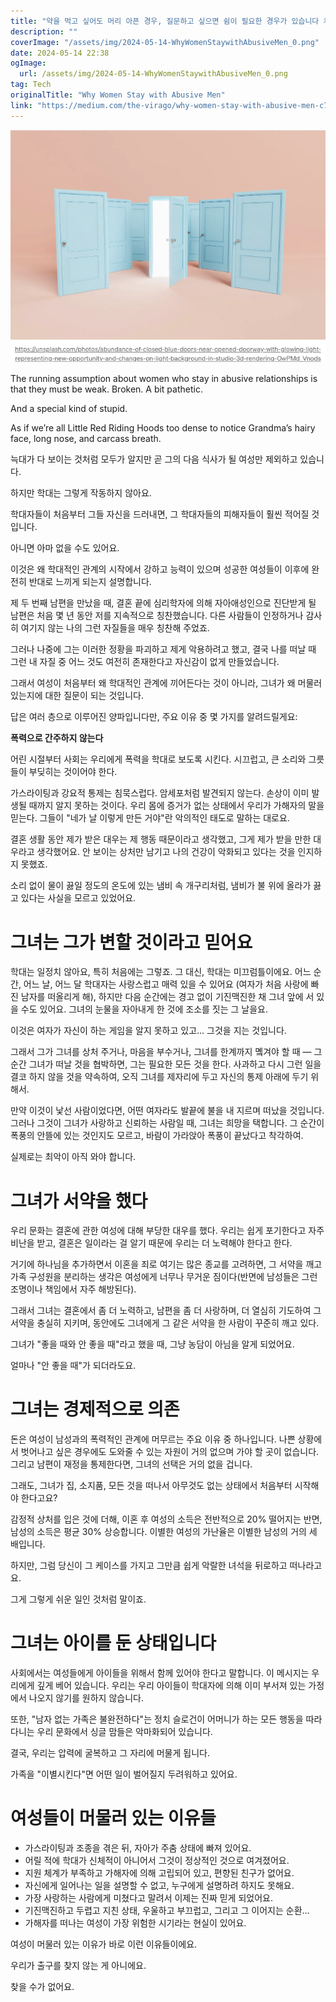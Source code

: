 ```yaml
---
title: "약을 먹고 싶어도 머리 아픈 경우, 질문하고 싶으면 쉼이 필요한 경우가 있습니다 처방전이나 진료는 제공해 드릴 수 없습니다 법적, 의료적 또는 전문가의 조언이 필요한 경우 관련 전문가의 조언을 받아보시기 바랍니다"
description: ""
coverImage: "/assets/img/2024-05-14-WhyWomenStaywithAbusiveMen_0.png"
date: 2024-05-14 22:38
ogImage:
  url: /assets/img/2024-05-14-WhyWomenStaywithAbusiveMen_0.png
tag: Tech
originalTitle: "Why Women Stay with Abusive Men"
link: "https://medium.com/the-virago/why-women-stay-with-abusive-men-c7a5c9909984"
---
```


![Image](/assets/img/2024-05-14-WhyWomenStaywithAbusiveMen_0.png)

The running assumption about women who stay in abusive relationships is that they must be weak. Broken. A bit pathetic.

And a special kind of stupid.

As if we’re all Little Red Riding Hoods too dense to notice Grandma’s hairy face, long nose, and carcass breath.

늑대가 다 보이는 것처럼 모두가 알지만 곧 그의 다음 식사가 될 여성만 제외하고 있습니다.

하지만 학대는 그렇게 작동하지 않아요.

학대자들이 처음부터 그들 자신을 드러내면, 그 학대자들의 피해자들이 훨씬 적어질 것입니다.

아니면 아마 없을 수도 있어요.

이것은 왜 학대적인 관계의 시작에서 강하고 능력이 있으며 성공한 여성들이 이후에 완전히 반대로 느끼게 되는지 설명합니다.

제 두 번째 남편을 만났을 때, 결혼 끝에 심리학자에 의해 자아애성인으로 진단받게 될 남편은 처음 몇 년 동안 저를 지속적으로 칭찬했습니다. 다른 사람들이 인정하거나 감사히 여기지 않는 나의 그런 자질들을 매우 칭찬해 주었죠.

그러나 나중에 그는 이러한 정황을 파괴하고 제게 악용하려고 했고, 결국 나를 떠날 때 그런 내 자질 중 어느 것도 여전히 존재한다고 자신감이 없게 만들었습니다.

그래서 여성이 처음부터 왜 학대적인 관계에 끼어든다는 것이 아니라, 그녀가 왜 머물러 있는지에 대한 질문이 되는 것입니다.

답은 여러 층으로 이루어진 양파입니다만, 주요 이유 중 몇 가지를 알려드릴게요:

**폭력으로 간주하지 않는다**

어린 시절부터 사회는 우리에게 폭력을 학대로 보도록 시킨다. 시끄럽고, 큰 소리와 그릇들이 부딪히는 것이어야 한다.

가스라이팅과 강요적 통제는 침묵스럽다. 암세포처럼 발견되지 않는다. 손상이 이미 발생될 때까지 알지 못하는 것이다. 우리 몸에 증거가 없는 상태에서 우리가 가해자의 말을 믿는다. 그들이 "네가 날 이렇게 만든 거야"란 악의적인 태도로 말하는 대로요.

결혼 생활 동안 제가 받은 대우는 제 행동 때문이라고 생각했고, 그게 제가 받을 만한 대우라고 생각했어요. 안 보이는 상처만 남기고 나의 건강이 악화되고 있다는 것을 인지하지 못했죠.

소리 없이 물이 끓일 정도의 온도에 있는 냄비 속 개구리처럼, 냄비가 불 위에 올라가 끓고 있다는 사실을 모르고 있었어요.

# 그녀는 그가 변할 것이라고 믿어요

학대는 일정치 않아요, 특히 처음에는 그렇죠. 그 대신, 학대는 미끄럼틀이에요. 어느 순간, 어느 날, 어느 달 학대자는 사랑스럽고 매력 있을 수 있어요 (여자가 처음 사랑에 빠진 남자를 떠올리게 해), 하지만 다음 순간에는 경고 없이 기진맥진한 채 그녀 앞에 서 있을 수도 있어요. 그녀의 눈물을 자아내게 한 것에 조소를 짓는 그 날을요.

이것은 여자가 자신이 하는 게임을 알지 못하고 있고... 그것을 지는 것입니다.

그래서 그가 그녀를 상처 주거나, 마음을 부수거나, 그녀를 한계까지 몤겨야 할 때 — 그 순간 그녀가 떠날 것을 협박하면, 그는 필요한 모든 것을 한다. 사과하고 다시 그런 일을 결코 하지 않을 것을 약속하여, 오직 그녀를 제자리에 두고 자신의 통제 아래에 두기 위해서.

만약 이것이 낯선 사람이었다면, 어떤 여자라도 발끝에 불을 내 지르며 떠났을 것입니다. 그러나 그것이 그녀가 사랑하고 신뢰하는 사람일 때, 그녀는 희망을 택합니다. 그 순간이 폭풍의 안뜰에 있는 것인지도 모르고, 바람이 가라앉아 폭풍이 끝났다고 착각하여.

실제로는 최악이 아직 와야 합니다.

# 그녀가 서약을 했다

우리 문화는 결혼에 관한 여성에 대해 부당한 대우를 했다. 우리는 쉽게 포기한다고 자주 비난을 받고, 결혼은 일이라는 걸 알기 때문에 우리는 더 노력해야 한다고 한다.

거기에 하나님을 추가하면서 이혼을 죄로 여기는 많은 종교를 고려하면, 그 서약을 깨고 가족 구성원을 분리하는 생각은 여성에게 너무나 무거운 짐이다(반면에 남성들은 그런 조명이나 책임에서 자주 해방된다).

그래서 그녀는 결혼에서 좀 더 노력하고, 남편을 좀 더 사랑하며, 더 열심히 기도하여 그 서약을 충실히 지키며, 동안에도 그녀에게 그 같은 서약을 한 사람이 꾸준히 깨고 있다.

그녀가 "좋을 때와 안 좋을 때"라고 했을 때, 그냥 농담이 아님을 알게 되었어요.

얼마나 "안 좋을 때"가 되더라도요.

# 그녀는 경제적으로 의존

돈은 여성이 남성과의 폭력적인 관계에 머무르는 주요 이유 중 하나입니다. 나쁜 상황에서 벗어나고 싶은 경우에도 도와줄 수 있는 자원이 거의 없으며 가야 할 곳이 없습니다. 그리고 남편이 재정을 통제한다면, 그녀의 선택은 거의 없을 겁니다.

그래도, 그녀가 집, 소지품, 모든 것을 떠나서 아무것도 없는 상태에서 처음부터 시작해야 한다고요?

감정적 상처를 입은 것에 더해, 이혼 후 여성의 소득은 전반적으로 20% 떨어지는 반면, 남성의 소득은 평균 30% 상승합니다. 이별한 여성의 가난율은 이별한 남성의 거의 세 배입니다.

하지만, 그럼 당신이 그 케이스를 가지고 그만큼 쉽게 악랄한 녀석을 뒤로하고 떠나라고요.

그게 그렇게 쉬운 일인 것처럼 말이죠.

# 그녀는 아이를 둔 상태입니다

사회에서는 여성들에게 아이들을 위해서 함께 있어야 한다고 말합니다. 이 메시지는 우리에게 깊게 베어 있습니다. 우리는 우리 아이들이 학대자에 의해 이미 부서져 있는 가정에서 나오지 않기를 원하지 않습니다.

또한, "남자 없는 가족은 불완전하다"는 정치 슬로건이 어머니가 하는 모든 행동을 따라다니는 우리 문화에서 싱글 맘들은 악마화되어 있습니다.

결국, 우리는 압력에 굴복하고 그 자리에 머물게 됩니다.

가족을 "이별시킨다"면 어떤 일이 벌어질지 두려워하고 있어요.

# 여성들이 머물러 있는 이유들

- 가스라이팅과 조종을 겪은 뒤, 자아가 주춤 상태에 빠져 있어요.
- 어릴 적에 학대가 신체적이 아니어서 그것이 정상적인 것으로 여겨졌어요.
- 지원 체계가 부족하고 가해자에 의해 고립되어 있고, 편향된 친구가 없어요.
- 자신에게 일어나는 일을 설명할 수 없고, 누구에게 설명하려 하지도 못해요.
- 가장 사랑하는 사람에게 미쳤다고 말려서 이제는 진짜 믿게 되었어요.
- 기진맥진하고 두렵고 지친 상태, 우울하고 부끄럽고, 그리고 그 이어지는 순환…
- 가해자를 떠나는 여성이 가장 위험한 시기라는 현실이 있어요.

여성이 머물러 있는 이유가 바로 이런 이유들이에요.

우리가 출구를 찾지 않는 게 아니에요.

찾을 수가 없어요.
